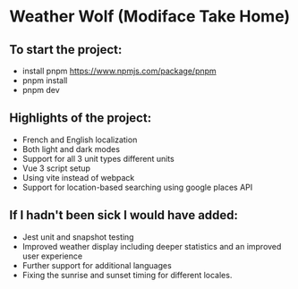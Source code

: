 # Weather Wolf (Modiface Take Home)


## To start the project:
- install pnpm https://www.npmjs.com/package/pnpm
- pnpm install 
- pnpm dev

## Highlights of the project:
- French and English localization
- Both light and dark modes
- Support for all 3 unit types different units
- Vue 3 script setup
- Using vite instead of webpack
- Support for location-based searching using google places API

## If I hadn't been sick I would have added:
- Jest unit and snapshot testing
- Improved weather display including deeper statistics and an improved user experience
- Further support for additional languages
- Fixing the sunrise and sunset timing for different locales.